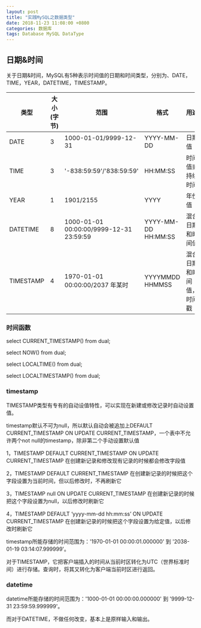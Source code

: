 ```yaml
---
layout: post
title: "实践MySQL之数据类型"
date: 2018-11-23 11:08:00 +0800
categories: 数据库
tags: Database MySQL DataType
---
```




## 日期&时间

关于日期&时间，MySQL有5种表示时间值的日期和时间类型，分别为、DATE，TIME，YEAR，DATETIME，TIMESTAMP。

| 类型      | 大小 (字节) | 范围                                    | 格式                | 用途                     |
| --------- | ----------- | --------------------------------------- | ------------------- | ------------------------ |
| DATE      | 3           | 1000-01-01/9999-12-31                   | YYYY-MM-DD          | 日期值                   |
| TIME      | 3           | '-838:59:59'/'838:59:59'                | HH:MM:SS            | 时间值或持续时间         |
| YEAR      | 1           | 1901/2155                               | YYYY                | 年份值                   |
| DATETIME  | 8           | 1000-01-01 00:00:00/9999-12-31 23:59:59 | YYYY-MM-DD HH:MM:SS | 混合日期和时间值         |
| TIMESTAMP | 4           | 1970-01-01 00:00:00/2037 年某时         | YYYYMMDD HHMMSS     | 混合日期和时间值，时间戳 |

### 时间函数

select CURRENT_TIMESTAMP() from dual;

select NOW() from dual;

select LOCALTIME() from dual;

select LOCALTIMESTAMP() from dual;

### timestamp

TIMESTAMP类型有专有的自动设值特性，可以实现在新建或修改记录时自动设置值。

timestamp默认不可为null，所以默认自动会被追加上DEFAULT CURRENT_TIMESTAMP ON UPDATE CURRENT_TIMESTAMP，一个表中不允许两个not null的timestamp，除非第二个手动设置默认值

1，TIMESTAMP DEFAULT CURRENT_TIMESTAMP ON UPDATE CURRENT_TIMESTAMP
在创建新记录和修改现有记录的时候都会修改字段值

2，TIMESTAMP DEFAULT CURRENT_TIMESTAMP
在创建新记录的时候把这个字段设置为当前时间，但以后修改时，不再刷新它

3，TIMESTAMP null ON UPDATE CURRENT_TIMESTAMP
在创建新记录的时候把这个字段设置为null，以后修改时刷新它

4，TIMESTAMP DEFAULT ‘yyyy-mm-dd hh:mm:ss’ ON UPDATE CURRENT_TIMESTAMP 
在创建新记录的时候把这个字段设置为给定值，以后修改时刷新它

timestamp所能存储的时间范围为：'1970-01-01 00:00:01.000000' 到 '2038-01-19 03:14:07.999999'。

对于TIMESTAMP，它把客户端插入的时间从当前时区转化为UTC（世界标准时间）进行存储。查询时，将其又转化为客户端当前时区进行返回。

### datetime

datetime所能存储的时间范围为：'1000-01-01 00:00:00.000000' 到 '9999-12-31 23:59:59.999999'。

而对于DATETIME，不做任何改变，基本上是原样输入和输出。